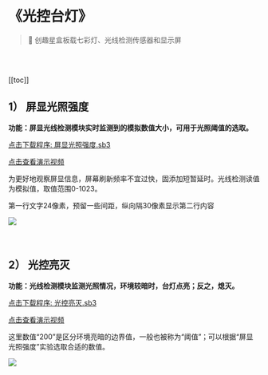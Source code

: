 # 《光控台灯》

> 🧰  创趣星盒板载七彩灯、光线检测传感器和显示屏

<br><br>

[[toc]]

## 1） 屏显光照强度

**功能：屏显光线检测模块实时监测到的模拟数值大小，可用于光照阈值的选取。**

<a href="/tutorial/starbox_sj/sb3/屏显光照强度.sb3">点击下载程序: 屏显光照强度.sb3</a>

<a href="https://www.cfunworld.com" target="_blank">点击查看演示视频</a>

为更好地观察屏显信息，屏幕刷新频率不宜过快，固添加短暂延时。光线检测读值为模拟值，取值范围0-1023。

第一行文字24像素，预留一些间距，纵向隔30像素显示第二行内容

<img src="/images/docimg/【小学】屏显光照强度.png" >

<br>
<br>
<br>

## 2） 光控亮灭

**功能：光线检测模块监测光照情况，环境较暗时，台灯点亮；反之，熄灭。**

<a href="/tutorial/starbox_sj/sb3/光控亮灭.sb3">点击下载程序: 光控亮灭.sb3</a>

<a href="https://www.cfunworld.com" target="_blank">点击查看演示视频</a>

这里数值“200”是区分环境亮暗的边界值，一般也被称为“阈值”；可以根据“屏显光照强度”实验选取合适的数值。

<img src="/images/docimg/【小学】光控亮灭.png" >